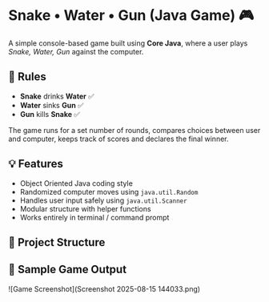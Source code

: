 # Snake • Water • Gun (Java Game) 🎮

A simple console-based game built using **Core Java**, where a user plays _Snake, Water, Gun_ against the computer.

## 🎯 Rules

- **Snake** drinks **Water** ✅  
- **Water** sinks **Gun** ✅  
- **Gun** kills **Snake** ✅  

The game runs for a set number of rounds, compares choices between user and computer, keeps track of scores and declares the final winner.

## 💡 Features

- Object Oriented Java coding style  
- Randomized computer moves using `java.util.Random`  
- Handles user input safely using `java.util.Scanner`  
- Modular structure with helper functions  
- Works entirely in terminal / command prompt  

## 📁 Project Structure

## 🧾 Sample Game Output

![Game Screenshot](Screenshot 2025-08-15 144033.png)

